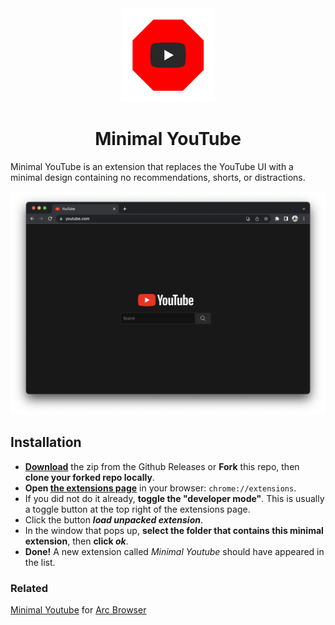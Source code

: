 <div align="center">
  <img src="assets/logo.png" width="150">
  <h1>Minimal YouTube</h1>
</div>

Minimal YouTube is an extension that replaces the YouTube UI with a minimal design containing no recommendations, shorts, or distractions.

<p align="center">
  <img src="assets/screenshot.png" width="1080">
</p>

## Installation
- **[Download](https://github.com/dephraiim/minimal-youtube/releases/download/0.1.0/minimal-youtube.zip)** the zip from the Github Releases or  **Fork** this repo, then **clone your forked repo locally**.
- **Open [the extensions page](chrome://extensions)** in your browser: `chrome://extensions`.
- If you did not do it already, **toggle the "developer mode"**. This is usually a toggle button at the top right of the extensions page.
- Click the button **_load unpacked extension_**.
- In the window that pops up, **select the folder that contains this minimal extension**, then **click _ok_**.
- **Done!** A new extension called _Minimal Youtube_ should have appeared in the list.

### Related

[Minimal Youtube](https://github.com/0kzh/minimal-youtube/) for [Arc Browser](https://arc.internet)